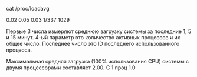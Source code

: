 cat /proc/loadavg 

0.02 0.05 0.03 1/337 1029

Первые 3 числа измеряют среднюю загрузку системы за последние 1, 5 и 15 минут. 
4-ый параметр это количество активных процессов и их общее число. 
Последнее число это ID последнего использованного процесса.

Максимальная средняя загрузка (100% использования CPU) системы с двумя процессорами составляет 2.00.
C 1 проц 1.0
